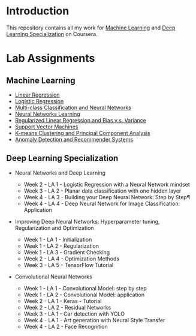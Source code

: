 

# Introduction

This repository contains all my work for [Machine Learning](https://www.coursera.org/learn/machine-learning?)
and [Deep Learning Specialization](https://www.coursera.org/specializations/deep-learning) on Coursera.


# Lab Assignments

## Machine Learning

- [Linear Regression](https://github.com/3outeille/Coursera-Labs/tree/master/Machine%20Learning/Lab%20Assignment%201%20-%20Linear%20Regression)
- [Logistic Regression](https://github.com/3outeille/Coursera-Labs/tree/master/Machine%20Learning/Lab%20Assignment%202%20-%20Logistic%20Regression)
- [Multi-class Classification and Neural Networks](https://github.com/3outeille/Coursera-Labs/tree/master/Machine%20Learning/Lab%20Assignment%203%20-%20Multi-class%20Classification%20and%20Neural%20Networks)
- [Neural Networks Learning](https://github.com/3outeille/Coursera-Labs/tree/master/Machine%20Learning/Lab%20Assignment%204%20-%20Neural%20Networks%20Learning)
- [Regularized Linear Regression and Bias v.s. Variance](https://github.com/3outeille/Coursera-Labs/tree/master/Machine%20Learning/Lab%20Assignment%205%20-%20Regularized%20Linear%20Regression%20and%20Bias%20v.s.%20Variance)
- [Support Vector Machines](https://github.com/3outeille/Coursera-Labs/tree/master/Machine%20Learning/Lab%20Assignment%206%20-%20Support%20Vector%20Machines)
- [K-means Clustering and Principal Component Analysis](https://github.com/3outeille/Coursera-Labs/tree/master/Machine%20Learning/Lab%20Assignment%207%20-%20K-means%20Clustering%20and%20Principal%20Component%20Analysis)
- [Anomaly Detection and Recommender Systems](https://github.com/3outeille/Coursera-Labs/tree/master/Machine%20Learning/Lab%20Assignment%208%20-%20Anomaly%20Detection%20and%20Recommender%20Systems)

## Deep Learning Specialization

- Neural Networks and Deep Learning

    - Week 2 - LA 1 - Logistic Regression with a Neural Network mindset
    - Week 3 - LA 2 - Planar data classification with one hidden layer
    - Week 4 - LA 3 - Building your Deep Neural Network: Step by Step¶
    - Week 4 - LA 4 - Deep Neural Network for Image Classification: Application

- Improving Deep Neural Networks: Hyperparameter tuning, Regularization and Optimization

    - Week 1 - LA 1 - Initialization
    - Week 1 - LA 2 - Regularization
    - Week 1 - LA 3 - Gradient Checking
    - Week 2 - LA 4 - Optimization Methods
    - Week 3 - LA 5 - TensorFlow Tutorial


- Convolutional Neural Networks
    - Week 1 - LA 1 - Convolutional Model: step by step
    - Week 1 - LA 2 - Convolutional Model: application
    - Week 2 - LA 1 - Keras - Tutorial
    - Week 2 - LA 2 - Residual Networks
    - Week 3 - LA 1 - Car detection with YOLO
    - Week 4 - LA 1 - Art generation with Neural Style Transfer
    - Week 4 - LA 2 - Face Recognition